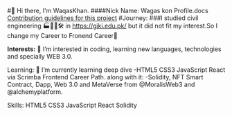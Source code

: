 #👋 Hi there, I'm WaqasKhan. 
####Nick Name: Wagas kon
Profile.docs
[Contribution guidelines for this project](docs/CONTRIBUTING.md)
#Journey:
###I studied civil engineering 🏭👨‍🔧🛠 in https://giki.edu.pk/ but it did not fit my interest.So I change my Career to Fronend Career🔀

**Interests:**
👀  I’m interested in coding, learning new languages, technologies and specially WEB 3.0.

Learning:
🌱 I’m currently learning deep dive
-HTML5 CSS3 JavaScript React via Scrimba Frontend Career Path.
along with it:
-Solidity, NFT Smart Contract, Dapp, Web 3.0 and MetaVerse from @MoralisWeb3 and @alchemyplatform.

Skills:
HTML5
CSS3
JavaScript
React
Solidity




